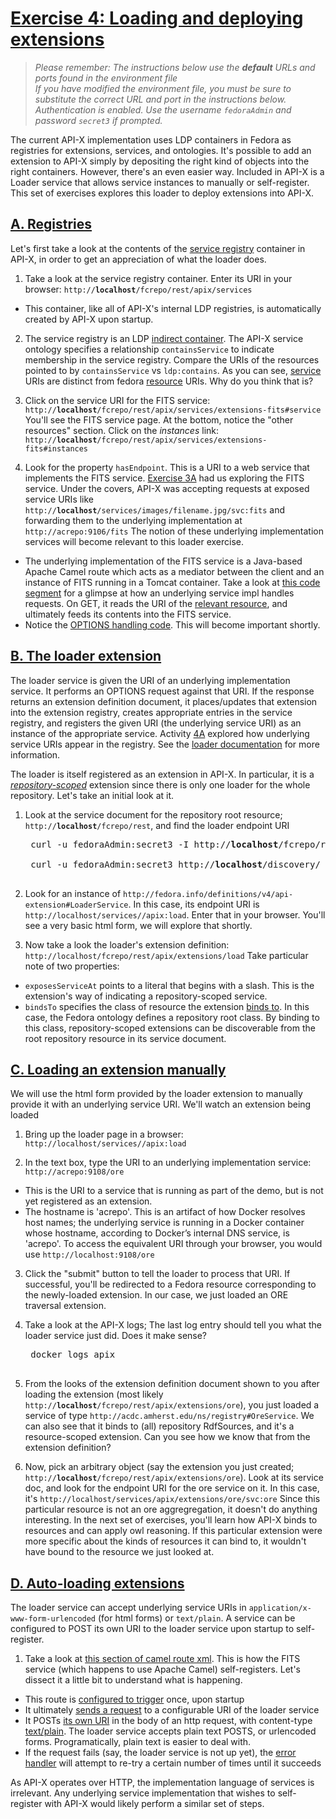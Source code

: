 <h1><a href="#ex4" id="ex4" class="anchor">Exercise 4: Loading and deploying extensions</a></h1>

> *Please remember:*
> *The instructions below use the **default** URLs and ports found in the environment file*  
> *If you have modified the environment file, you must be sure to substitute the correct URL and port in the instructions below.*
> *Authentication is enabled.  Use the username `fedoraAdmin` and password `secret3` if prompted.*


The current API-X implementation uses LDP containers in Fedora as registries for extensions, services, and ontologies.  It's possible to add an extension to API-X simply by depositing the right kind of objects into the right containers.  However, there's an even easier way.  Included in API-X is a Loader service that allows service instances to manually or self-register.  This set of exercises explores this loader to deploy extensions into API-X.

<h2><a href="#ex4a" id="ex4a" class="anchor">A. Registries</a></h2>

Let's first take a look at the contents of the [service registry](https://github.com/fcrepo4-labs/fcrepo-api-x/blob/master/src/site/markdown/service-discovery-and-binding.md#service-registry) container in API-X, in order to get an appreciation of what the loader does.  

1. Take a look at the service registry container.  Enter its URI in your browser: <code>http://<b>localhost</b>/fcrepo/rest/apix/services</code>
  * This container, like all of API-X's internal LDP registries, is automatically created by API-X upon startup.  

2. The service registry is an LDP [indirect container](https://www.w3.org/TR/ldp/#ldpic).  The API-X service ontology specifies a relationship `containsService` to indicate membership in the service registry.  Compare the URIs of the resources pointed to by `containsService` vs `ldp:contains`.  As you can see, [service](https://github.com/fcrepo4-labs/fcrepo-api-x/blob/master/src/site/markdown/service-discovery-and-binding.md#apixservice) URIs are distinct from fedora [resource](http://fedora.info/definitions/v4/2016/10/18/repository#Resource) URIs.  Why do you think that is?

3. Click on the service URI for the FITS service: <code>http://**localhost**/fcrepo/rest/apix/services/extensions-fits#service</code>
You'll see the FITS service page.  At the bottom, notice the "other resources" section.  Click on the _instances_ link:
<code>http://**localhost**/fcrepo/rest/apix/services/extensions-fits#instances</code>

4. Look for the property `hasEndpoint`.  This is a URI to a web service that implements the FITS service.  [Exercise 3A](03-Interacting_with_services.md#ex3a) had us exploring the FITS service.  Under the covers, API-X was accepting requests at exposed service URIs like
<code>http://**localhost**/services/images/filename.jpg/svc:fits</code> and forwarding them to the underlying implementation at
`http://acrepo:9106/fits` The notion of these underlying implementation services will become relevant to this loader exercise.
  * The underlying implementation of the FITS service is a Java-based Apache Camel route which acts as a mediator between the client and an instance of FITS running in a Tomcat container.  Take a look at [this code segment](https://github.com/birkland/repository-extension-services/blob/apix-demo/acrepo-exts-fits/src/main/java/edu/amherst/acdc/exts/fits/FitsRouter.java#L49-L62) for a glimpse at how an underlying service impl handles requests.  On GET, it reads the URI of the [relevant resource](https://github.com/fcrepo4-labs/fcrepo-api-x/blob/master/src/site/markdown/uris-in-apix.md#resource-scoped-services), and ultimately feeds its contents into the FITS service.
  * Notice the [OPTIONS handling code](https://github.com/birkland/repository-extension-services/blob/apix-demo/acrepo-exts-fits/src/main/java/edu/amherst/acdc/exts/fits/FitsRouter.java#L59-L62).  This will become important shortly.

<h2><a href="#ex4b" id="ex4b" class="anchor">B. The loader extension</a></h2>

The loader service is given the URI of an underlying implementation service.  It performs an OPTIONS request against that URI.  If the response returns an extension definition document, it places/updates that extension into the extension registry, creates appropriate entries in the service registry, and registers the given URI (the underlying service URI) as an instance of the appropriate service.  Activity [4A](#ex4a) explored how underlying service URIs appear in the registry.  See the [loader documentation](https://github.com/fcrepo4-labs/fcrepo-api-x/tree/master/fcrepo-api-x-loader) for more information.

The loader is itself registered as an extension in API-X.  In particular, it is a _[repository-scoped](https://github.com/fcrepo4-labs/fcrepo-api-x/blob/master/src/site/markdown/uris-in-apix.md#repository-scoped-services)_ extension since there is only one loader for the whole repository.  Let's take an initial look at it.

1. Look at the service document for the repository root resource; <code>http://<b>localhost</b>/fcrepo/rest</code>, and find the loader endpoint URI
    <pre>
    curl -u fedoraAdmin:secret3 -I http://<b>localhost</b>/fcrepo/rest

    curl -u fedoraAdmin:secret3 http://<b>localhost</b>/discovery/
    </pre>

2. Look for an instance of `http://fedora.info/definitions/v4/api-extension#LoaderService`.  In this case, its endpoint URI is <code>http://localhost/services//apix:load</code>.  Enter that in your browser.  You'll see a very basic html form, we will explore that shortly.

3. Now take a look the loader's extension definition: `http://localhost/fcrepo/rest/apix/extensions/load`
Take particular note of two properties:
  * `exposesServiceAt` points to a literal that begins with a slash.  This is the extension's way of indicating a repository-scoped service.
  * `bindsTo` specifies the class of resource the extension [binds to](https://github.com/fcrepo4-labs/fcrepo-api-x/blob/master/src/site/markdown/extension-definition-and-binding.md#extension-binding).  In this case, the Fedora ontology defines a repository root class.  By binding to this class, repository-scoped extensions can be discoverable from the root repository resource in its service document.

<h2><a href="#ex4c" id="ex4c" class="anchor">C. Loading an extension manually</a></h2>

We will use the html form provided by the loader extension to manually provide it with an underlying service URI.  We'll watch an extension being loaded

1. Bring up the loader page in a browser: <code>http://localhost/services//apix:load</code>

2. In the text box, type the URI to an underlying implementation service: `http://acrepo:9108/ore`
  * This is the URI to a service that is running as part of the demo, but is not yet registered as an extension.
  * The hostname is 'acrepo'.  This is an artifact of how Docker resolves host names; the underlying service is running in a Docker container whose hostname, according to Docker’s internal DNS service, is 'acrepo'.    To access the equivalent URI through your browser, you would use `http://localhost:9108/ore`

3. Click the "submit" button to tell the loader to process that URI.  If successful, you'll be redirected to a Fedora resource corresponding to the newly-loaded extension.  In our case, we just loaded an ORE traversal extension.

4. Take a look at the API-X logs; The last log entry should tell you what the loader service just did.  Does it make sense?
    <pre>
    docker logs apix
    </pre>

5. From the looks of the extension definition document shown to you after loading the extension (most likely <code>http://**localhost**/fcrepo/rest/apix/extensions/ore</code>), you just loaded a service of type
`http://acdc.amherst.edu/ns/registry#OreService`.  We can also see that it binds to (all) repository RdfSources, and it's a resource-scoped extension.  Can you see how we know that from the extension definition?

6. Now, pick an arbitrary object (say the extension you just created; <code>http://**localhost**/fcrepo/rest/apix/extensions/ore</code>).  Look at its service doc, and look for the endpoint URI for the ore service on it.  In this case, it's <code>http://localhost/services/apix/extensions/ore/svc:ore</code>
Since this particular resource is not an ore aggregregation, it doesn't do anything interesting.  In the next set of exercises, you'll learn how API-X binds to resources and can apply owl reasoning.  If this particular extension were more specific about the kinds of resources it can bind to, it wouldn't have bound to the resource we just looked at.

<h2><a href="#ex4d" id="ex4d" class="anchor">D. Auto-loading extensions</a></h2>

The loader service can accept underlying service URIs in `application/x-www-form-urlencoded` (for html forms) or `text/plain`.  A service can be configured to POST its own URI to the loader service upon startup to self-register.

1. Take a look at [this section of camel route xml](https://github.com/birkland/repository-extension-services/blob/apix-demo/acrepo-exts-fits/src/main/resources/OSGI-INF/blueprint/fits-service.xml#L30-L54).  This is how the FITS service (which happens to use Apache Camel) self-registers.  Let's dissect it a little bit to understand what is happening.
  * This route is [configured to trigger](https://github.com/birkland/repository-extension-services/blob/apix-demo/acrepo-exts-fits/src/main/resources/OSGI-INF/blueprint/fits-service.xml#L32) once, upon startup
  * It ultimately [sends a request](https://github.com/birkland/repository-extension-services/blob/apix-demo/acrepo-exts-fits/src/main/resources/OSGI-INF/blueprint/fits-service.xml#L51) to a configurable URI of the loader service
  * It POSTs [its own URI](https://github.com/birkland/repository-extension-services/blob/apix-demo/acrepo-exts-fits/src/main/resources/OSGI-INF/blueprint/fits-service.xml#L45) in the body of an http request, with content-type [text/plain](https://github.com/birkland/repository-extension-services/blob/apix-demo/acrepo-exts-fits/src/main/resources/OSGI-INF/blueprint/fits-service.xml#L45).  The loader service accepts plain text POSTS, or urlencoded forms.  Programatically, plain text is easier to deal with.
  * If the request fails (say, the loader service is not up yet), the [error handler](https://github.com/birkland/repository-extension-services/blob/apix-demo/acrepo-exts-fits/src/main/resources/OSGI-INF/blueprint/fits-service.xml#L33-L37) will attempt to re-try a certain number of times until it succeeds

As API-X operates over HTTP, the implementation language of services is irrelevant.  Any underlying service implementation that wishes to self-register with API-X would likely perform a similar set of steps.
